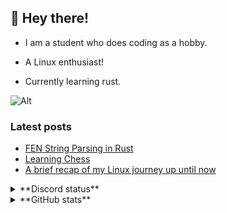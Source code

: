 ## 👋 Hey there!

-   I am a student who does coding as a hobby.

-   A Linux enthusiast!

-   Currently learning rust.

![Alt](https://komarev.com/ghpvc/?username=rv178&&color=5E81AC&label=Profile%20views%20since%20June%203%202022)

### Latest posts

<!-- BLOG-POST-LIST:START -->

-   [FEN String Parsing in Rust](https://rv178.is-a.dev/posts/fen-string-parsing-in-rust/)
-   [Learning Chess](https://rv178.is-a.dev/posts/learning-chess/)
-   [A brief recap of my Linux journey up until now](https://rv178.is-a.dev/posts/my-linux-journey/)
<!-- BLOG-POST-LIST:END -->

<details>
<summary>**Discord status**</summary>
<br />
<img src="https://api.bakerie.gq/theme-1/758991567695642644" alt="Discord status" width="60%"/>

</details>

<details>
<summary>**GitHub stats**</summary>
<br />
![stats](https://github-readme-stats.vercel.app/api/top-langs/?username=rv178&show_icons=true&theme=nord)
<br />
![stats](https://github-readme-stats.vercel.app/api?username=rv178&count_private=true&theme=nord)

</details>

